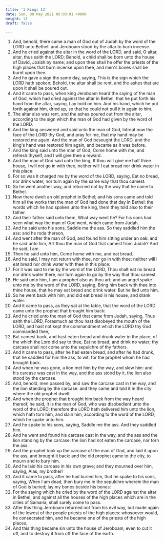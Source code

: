 ```yaml
---
title: '1 Kings 13'
date: Sun, 09 May 2021 00:00:01 +0000
weight: 13
draft: false
  
---
```


1. And, behold, there came a man of God out of Judah by the word of the LORD unto Bethel: and Jeroboam stood by the altar to burn incense.
2. And he cried against the altar in the word of the LORD, and said, O altar, altar, thus saith the LORD; Behold, a child shall be born unto the house of David, Josiah by name; and upon thee shall he offer the priests of the high places that burn incense upon thee, and men's bones shall be burnt upon thee.
3. And he gave a sign the same day, saying, This is the sign which the LORD hath spoken; Behold, the altar shall be rent, and the ashes that are upon it shall be poured out.
4. And it came to pass, when king Jeroboam heard the saying of the man of God, which had cried against the altar in Bethel, that he put forth his hand from the altar, saying, Lay hold on him. And his hand, which he put forth against him, dried up, so that he could not pull it in again to him.
5. The altar also was rent, and the ashes poured out from the altar, according to the sign which the man of God had given by the word of the LORD.
6. And the king answered and said unto the man of God, Intreat now the face of the LORD thy God, and pray for me, that my hand may be restored me again. And the man of God besought the LORD, and the king's hand was restored him again, and became as it was before.
7. And the king said unto the man of God, Come home with me, and refresh thyself, and I will give thee a reward.
8. And the man of God said unto the king, If thou wilt give me half thine house, I will not go in with thee, neither will I eat bread nor drink water in this place:
9. For so was it charged me by the word of the LORD, saying, Eat no bread, nor drink water, nor turn again by the same way that thou camest.
10. So he went another way, and returned not by the way that he came to Bethel.
11. Now there dwelt an old prophet in Bethel; and his sons came and told him all the works that the man of God had done that day in Bethel: the words which he had spoken unto the king, them they told also to their father.
12. And their father said unto them, What way went he? For his sons had seen what way the man of God went, which came from Judah.
13. And he said unto his sons, Saddle me the ass. So they saddled him the ass: and he rode thereon,
14. And went after the man of God, and found him sitting under an oak: and he said unto him, Art thou the man of God that camest from Judah? And he said, I am.
15. Then he said unto him, Come home with me, and eat bread.
16. And he said, I may not return with thee, nor go in with thee: neither will I eat bread nor drink water with thee in this place:
17. For it was said to me by the word of the LORD, Thou shalt eat no bread nor drink water there, nor turn again to go by the way that thou camest.
18. He said unto him, I am a prophet also as thou art; and an angel spake unto me by the word of the LORD, saying, Bring him back with thee into thine house, that he may eat bread and drink water. But he lied unto him.
19. So he went back with him, and did eat bread in his house, and drank water.
20. And it came to pass, as they sat at the table, that the word of the LORD came unto the prophet that brought him back:
21. And he cried unto the man of God that came from Judah, saying, Thus saith the LORD, Forasmuch as thou hast disobeyed the mouth of the LORD, and hast not kept the commandment which the LORD thy God commanded thee,
22. But camest back, and hast eaten bread and drunk water in the place, of the which the Lord did say to thee, Eat no bread, and drink no water; thy carcase shall not come unto the sepulchre of thy fathers.
23. And it came to pass, after he had eaten bread, and after he had drunk, that he saddled for him the ass, to wit, for the prophet whom he had brought back.
24. And when he was gone, a lion met him by the way, and slew him: and his carcase was cast in the way, and the ass stood by it, the lion also stood by the carcase.
25. And, behold, men passed by, and saw the carcase cast in the way, and the lion standing by the carcase: and they came and told it in the city where the old prophet dwelt.
26. And when the prophet that brought him back from the way heard thereof, he said, It is the man of God, who was disobedient unto the word of the LORD: therefore the LORD hath delivered him unto the lion, which hath torn him, and slain him, according to the word of the LORD, which he spake unto him.
27. And he spake to his sons, saying, Saddle me the ass. And they saddled him.
28. And he went and found his carcase cast in the way, and the ass and the lion standing by the carcase: the lion had not eaten the carcase, nor torn the ass.
29. And the prophet took up the carcase of the man of God, and laid it upon the ass, and brought it back: and the old prophet came to the city, to mourn and to bury him.
30. And he laid his carcase in his own grave; and they mourned over him, saying, Alas, my brother!
31. And it came to pass, after he had buried him, that he spake to his sons, saying, When I am dead, then bury me in the sepulchre wherein the man of God is buried; lay my bones beside his bones:
32. For the saying which he cried by the word of the LORD against the altar in Bethel, and against all the houses of the high places which are in the cities of Samaria, shall surely come to pass.
33. After this thing Jeroboam returned not from his evil way, but made again of the lowest of the people priests of the high places: whosoever would, he consecrated him, and he became one of the priests of the high places.
34. And this thing became sin unto the house of Jeroboam, even to cut it off, and to destroy it from off the face of the earth.

